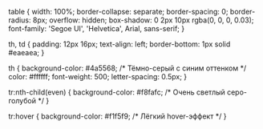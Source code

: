 table {
  width: 100%;
  border-collapse: separate;
  border-spacing: 0;
  border-radius: 8px;
  overflow: hidden;
  box-shadow: 0 2px 10px rgba(0, 0, 0, 0.03);
  font-family: 'Segoe UI', 'Helvetica', Arial, sans-serif;
}

th, td {
  padding: 12px 16px;
  text-align: left;
  border-bottom: 1px solid #eaeaea;
}

th {
  background-color: #4a5568; /* Тёмно-серый с синим оттенком */
  color: #ffffff;
  font-weight: 500;
  letter-spacing: 0.5px;
}

tr:nth-child(even) {
  background-color: #f8fafc; /* Очень светлый серо-голубой */
}

tr:hover {
  background-color: #f1f5f9; /* Лёгкий hover-эффект */
}
